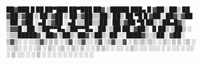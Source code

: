  ██▓███   █    ██  ██▀███   ██▀███   ██▓ ▒█████   ███▄    █ 
▓██░  ██▒ ██  ▓██▒▓██ ▒ ██▒▓██ ▒ ██▒▓██▒▒██▒  ██▒ ██ ▀█   █ 
▓██░ ██▓▒▓██  ▒██░▓██ ░▄█ ▒▓██ ░▄█ ▒▒██▒▒██░  ██▒▓██  ▀█ ██▒
▒██▄█▓▒ ▒▓▓█  ░██░▒██▀▀█▄  ▒██▀▀█▄  ░██░▒██   ██░▓██▒  ▐▌██▒
▒██▒ ░  ░▒▒█████▓ ░██▓ ▒██▒░██▓ ▒██▒░██░░ ████▓▒░▒██░   ▓██░
▒▓▒░ ░  ░░▒▓▒ ▒ ▒ ░ ▒▓ ░▒▓░░ ▒▓ ░▒▓░░▓  ░ ▒░▒░▒░ ░ ▒░   ▒ ▒ 
░▒ ░     ░░▒░ ░ ░   ░▒ ░ ▒░  ░▒ ░ ▒░ ▒ ░  ░ ▒ ▒░ ░ ░░   ░ ▒░
░░        ░░░ ░ ░   ░░   ░   ░░   ░  ▒ ░░ ░ ░ ▒     ░   ░ ░ 
            ░        ░        ░      ░      ░ ░           ░ 
                                                            
